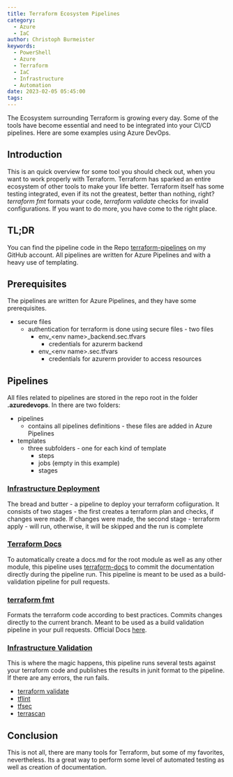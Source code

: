 ```yaml
---
title: Terraform Ecosystem Pipelines
category:
  - Azure
  - IaC
author: Christoph Burmeister
keywords:
  - PowerShell
  - Azure
  - Terraform
  - IaC
  - Infrastructure
  - Automation
date: 2023-02-05 05:45:00
tags:
---
```


The Ecosystem surrounding Terraform is growing every day. Some of the tools have become essential and need to be integrated into your CI/CD pipelines. Here are some examples using Azure DevOps.

<!-- more -->

<!-- toc -->

## Introduction

This is an quick overview for some tool you should check out, when you want to work properly with Terraform.
Terraform has sparked an entire ecosystem of other tools to make your life better. Terraform itself has some testing integrated, even if its not the greatest, better than nothing, right? _terraform fmt_ formats your code, _terraform validate_ checks for invalid configurations. If you want to do more, you have come to the right place.

## TL;DR

You can find the pipeline code in the Repo [terraform-pipelines](https://github.com/chrburmeister/terraform-pipelines) on my GitHub account. All pipelines are written for Azure Pipelines and with a heavy use of templating.

## Prerequisites

The pipelines are written for Azure Pipelines, and they have some prerequisites.

- secure files
  - authentication for terraform is done using secure files - two files
    - env_\<env name\>_backend.sec.tfvars
      - credentials for azurerm backend
    - env_\<env name\>.sec.tfvars
      - credentials for azurerm provider to access resources

## Pipelines

All files related to pipelines are stored in the repo root in the folder **.azuredevops**. In there are two folders:

- pipelines
  - contains all pipelines definitions - these files are added in Azure Pipelines
- templates
  - three subfolders - one for each kind of template
    - steps
    - jobs (empty in this example)
    - stages

### [Infrastructure Deployment](https://github.com/chrburmeister/terraform-pipelines/blob/main/.azuredevops/pipelines/infrastructure_deployment.yml)

The bread and butter - a pipeline to deploy your terraform cofiiguration.
It consists of two stages - the first creates a terraform plan and checks, if changes were made. If changes were made, the second stage - terraform apply - will run, otherwise, it will be skipped and the run is complete

### [Terraform Docs](https://github.com/chrburmeister/terraform-pipelines/blob/main/.azuredevops/pipelines/create_terraform_docs.yml)

To automatically create a docs.md for the root module as well as any other module, this pipeline uses [terraform-docs](https://terraform-docs.io/) to commit the documentation directly during the pipeline run. This pipeline is meant to be used as a build-validation pipeline for pull requests.

### [terraform fmt](https://github.com/chrburmeister/terraform-pipelines/blob/main/.azuredevops/pipelines/post_commit_terraform_fmt.yml)

Formats the terraform code according to best practices. Commits changes directly to the current branch. Meant to be used as a build validation pipeline in your pull requests. Official Docs [here](https://developer.hashicorp.com/terraform/cli/commands/fmt).

### [Infrastructure Validation](https://github.com/chrburmeister/terraform-pipelines/blob/main/.azuredevops/pipelines/post_commit_infrastructure_validation.yml)

This is where the magic happens, this pipeline runs several tests against your terraform code and publishes the results in junit format to the pipeline. If there are any errors, the run fails.

- [terraform validate](https://developer.hashicorp.com/terraform/cli/commands/validate)
- [tflint](https://github.com/terraform-linters/tflint)
- [tfsec](https://github.com/aquasecurity/tfsec)
- [terrascan](https://github.com/tenable/terrascan)

## Conclusion

This is not all, there are many tools for Terraform, but some of my favorites, nevertheless. Its a great way to perform some level of automated testing as well as creation of documentation.
